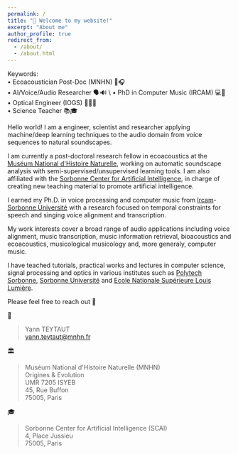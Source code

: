 ```yaml
---
permalink: /
title: "👋 Welcome to my website!"
excerpt: "About me"
author_profile: true
redirect_from: 
  - /about/
  - /about.html
---
```


Keywords: \
• Ecoacoustician Post-Doc (MNHN) 🌿🎧  \
• AI/Voice/Audio Researcher 🗣️🔊  \ 
• PhD in Computer Music (IRCAM) 💻🎵  \
• Optical Engineer (IOGS) 👨‍💻🔭  \
• Science Teacher 📚🎓 

Hello world! I am a engineer, scientist and researcher applying machine/deep learning techniques to the audio domain from voice sequences to natural soundscapes. 

I am currently a post-doctoral research fellow in ecoacoustics at the [Muséum National d'Histoire Naturelle](https://www.mnhn.fr/), working on automatic soundscape analysis with semi-supervised/unsupervised learning tools. I am also affiliated with the [Sorbonne Center for Artificial Intelligence](https://scai.sorbonne-universite.fr/), in charge of creating new teaching material to promote artificial intelligence.  

I earned my Ph.D. in voice processing and computer music from [Ircam](https://www.ircam.fr/)-[Sorbonne Université](https://www.sorbonne-universite.fr/)  with a research focused on temporal constraints for speech and singing voice alignment and transcription.

My work interests cover a broad range of audio applications including voice alignment, music transcription, music information retrieval, bioacoustics and ecoacoustics, musicological musicology and, more generaly, computer music.

I have teached tutorials, practical works and lectures in computer science, signal processing and optics in various institutes such as [Polytech Sorbonne](https://www.polytech.sorbonne-universite.fr/), [Sorbonne Université](https://www.sorbonne-universite.fr/) and [Ecole Nationale Supérieure Louis Lumière](https://www.ens-louis-lumiere.fr/formations/formation-initiale/master-photographie/).

Please feel free to reach out 🙂 

📧 
> Yann TEYTAUT  
> yann.teytaut@mnhn.fr  

🏛️ 
> Muséum National d'Histoire Naturelle (MNHN) \
> Origines & Evolution \
> UMR 7205 ISYEB \
> 45, Rue Buffon \
> 75005, Paris

🎓 
> Sorbonne Center for Artificial Intelligence (SCAI) \
> 4, Place Jussieu \
> 75005, Paris  
